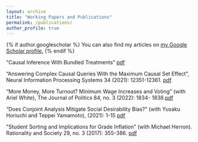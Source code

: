 ```yaml
---
layout: archive
title: "Working Papers and Publications"
permalink: /publications/
author_profile: true
---
```


{% if author.googlescholar %}
  You can also find my articles on <u><a href="{{author.googlescholar}}">my Google Scholar profile</a>.</u>
{% endif %}

“Causal Inference With Bundled Treatments” [pdf](https://zmarkovich.github.io/files/bundled_treatments.pdf)

“Answering Complex Causal Queries With the Maximum Causal Set Effect”, Neural
Information Processing Systems 34 (2021): 12351-12361. [pdf](https://zmarkovich.github.io/files/main.pdf)

“More Money, More Turnout? Minimum Wage Increases and Voting” (with Ariel White), The Journal of Politics 84,
no. 3 (2022): 1834- 1838.[pdf](https://zmarkovich.github.io/files/MinWage_draft1forweb.pdf)

“Does Conjoint Analysis Mitigate Social Desirability Bias?” (with Yusaku Horiuchi and Teppei
Yamamoto), (2021): 1-15 [pdf](https://zmarkovich.github.io/files/does-conjoint-analysis-mitigate-social-desirability-bias.pdf)

"Student Sorting and Implications for Grade Inflation" (with Michael Herron). Rationality and Society
29, no. 3 (2017): 355-386. [pdf](https://zmarkovich.github.io/files/student_sorting.pdf)
